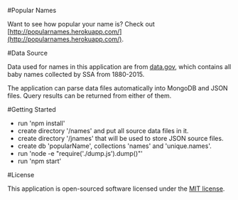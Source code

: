 #Popular Names

Want to see how popular your name is? Check out [http://popularnames.herokuapp.com/](http://popularnames.herokuapp.com/).

#Data Source

Data used for names in this application are from [data.gov](https://www.data.gov/), which contains all baby names collected by SSA from 1880-2015.

The application can parse data files automatically into MongoDB and JSON files. Query results can be returned from either of them.

#Getting Started

- run 'npm install' 
- create directory '/names' and put all source data files in it.
- create directory '/jnames' that will be used to store JSON source files.
- create db 'popularName', collections 'names' and 'unique.names'.
- run 'node -e "require('./dump.js').dump()"'
- run 'npm start'


#License

This application is open-sourced software licensed under the [MIT license](http://opensource.org/licenses/MIT).